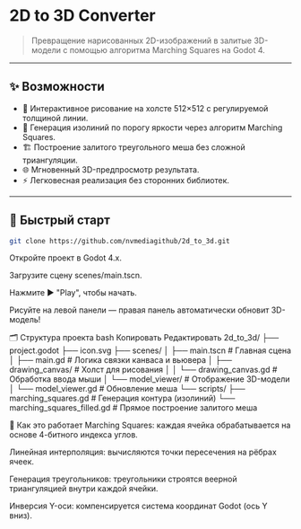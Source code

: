 # 2D to 3D Converter

> Превращение нарисованных 2D-изображений в залитые 3D-модели с помощью алгоритма Marching Squares на Godot 4.

---

## ✨ Возможности

- 🎨 Интерактивное рисование на холсте 512×512 с регулируемой толщиной линии.
- 🧠 Генерация изолиний по порогу яркости через алгоритм Marching Squares.
- 🏗️ Построение залитого треугольного меша без сложной триангуляции.
- 🌐 Мгновенный 3D-предпросмотр результата.
- ⚡ Легковесная реализация без сторонних библиотек.

---

## 🚀 Быстрый старт

```bash
git clone https://github.com/nvmediagithub/2d_to_3d.git
```

Откройте проект в Godot 4.x.

Загрузите сцену scenes/main.tscn.

Нажмите ▶️ "Play", чтобы начать.

Рисуйте на левой панели — правая панель автоматически обновит 3D-модель!

🗂️ Структура проекта
bash
Копировать
Редактировать
2d_to_3d/
├── project.godot
├── icon.svg
├── scenes/
│   ├── main.tscn                # Главная сцена
│   ├── main.gd                  # Логика связки канваса и вьювера
│   ├── drawing_canvas/          # Холст для рисования
│   │   └── drawing_canvas.gd    # Обработка ввода мыши
│   └── model_viewer/            # Отображение 3D-модели
│       └── model_viewer.gd      # Обновление меша
└── scripts/
    ├── marching_squares.gd         # Генерация контура (изолиний)
    └── marching_squares_filled.gd  # Прямое построение залитого меша

🧠 Как это работает
Marching Squares: каждая ячейка обрабатывается на основе 4-битного индекса углов.

Линейная интерполяция: вычисляются точки пересечения на рёбрах ячеек.

Генерация треугольников: треугольники строятся веерной триангуляцией внутри каждой ячейки.

Инверсия Y-оси: компенсируется система координат Godot (ось Y вниз).

